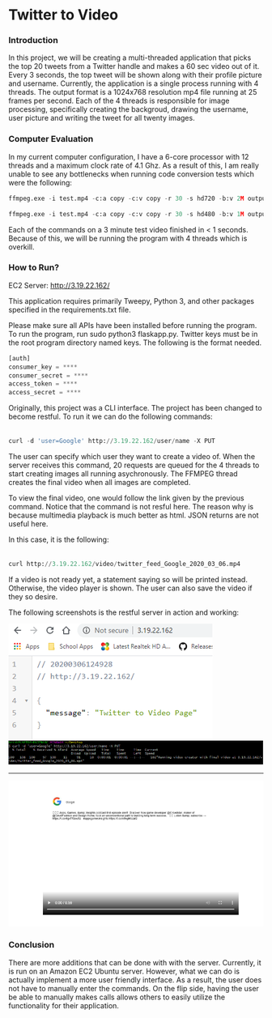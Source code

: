 # Twitter to Video

### Introduction
In this project, we will be creating a multi-threaded application that picks the top 20 tweets from a Twitter handle and makes a 60 sec video out of it.
Every 3 seconds, the top tweet will be shown along with their profile picture and username. Currently, the application is a single
process running with 4 threads. The output format is a 1024x768 resolution mp4 file running at 25 frames per second. Each of the 4
threads is responsible for image processing, specifically creating the backgroud, drawing the username, user picture and writing the
tweet for all twenty images.

### Computer Evaluation

In my current computer configuration, I have a 6-core processor with 12 threads and a maximum clock rate of 4.1 Ghz. As a result of this, I am really unable to see any bottlenecks when running code conversion tests which were the following:

```python
ffmpeg.exe -i test.mp4 -c:a copy -c:v copy -r 30 -s hd720 -b:v 2M output.mp4
```

```python
ffmpeg.exe -i test.mp4 -c:a copy -c:v copy -r 30 -s hd480 -b:v 1M output.mp4
```

Each of the commands on a 3 minute test video finished in < 1 seconds. Because of this, we will be running the program with 4 threads which is overkill.

### How to Run?
EC2 Server: http://3.19.22.162/

This application requires primarily Tweepy, Python 3, and other packages specified in the requirements.txt file.

Please make sure all APIs have been installed before running the program. To run the program, run sudo python3 flaskapp.py. 
Twitter keys must be in the root program directory named keys. The following is the format needed.

```python
[auth]
consumer_key = ****
consumer_secret = ****
access_token = ****
access_secret = ****
```

Originally, this project was a CLI interface. The project has been changed to become restful. To run it we can do the following commands:

```python

curl -d 'user=Google' http://3.19.22.162/user/name -X PUT

```

The user can specify which user they want to create a video of. When the server receives this command,
20 requests are queued for the 4 threads to start creating images all running asychronously.
The FFMPEG thread creates the final video when all images are completed.

To view the final video, one would follow the link given by the previous command. Notice that the
command is not resful here. The reason why is because multimedia playback is much better as html.
JSON returns are not useful here.

In this case, it is the following:

```python

curl http://3.19.22.162/video/twitter_feed_Google_2020_03_06.mp4

```

If a video is not ready yet, a statement saying so will be printed instead. Otherwise, the video player is shown.
The user can also save the video if they so desire.

The following screenshots is the restful server in action and working:

<img src="https://github.com/BUEC500C1/twitter-summarizer-rest-service-djtrinh/blob/master/Home.PNG?raw=true">

<img src="https://github.com/BUEC500C1/twitter-summarizer-rest-service-djtrinh/blob/master/restful_picture.PNG?raw=true">

-------------------------------------------------------------------------------------------------------------------------

<img src="https://github.com/BUEC500C1/twitter-summarizer-rest-service-djtrinh/blob/master/Example2.PNG?raw=true">

### Conclusion
There are more additions that can be done with with the server. Currently, it is run on an Amazon EC2 Ubuntu server. However, what we can
do is actually implement a more user friendly interface. As a result, the user does not have to manually enter the commands. On the flip side, having the user be able to manually makes calls allows others to easily utilize the functionality for their application.
